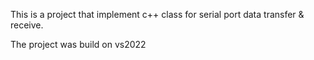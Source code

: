 This is a project that implement c++ class for serial port data transfer & receive.

The project was build on vs2022
